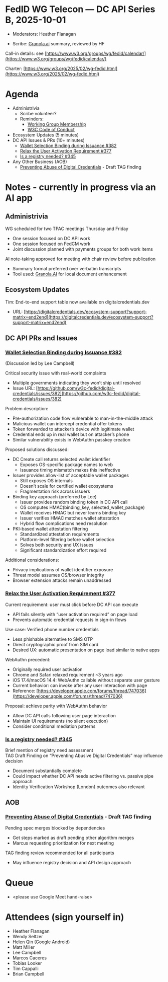 # FedID WG Telecon — DC API Series B, 2025-10-01

* Moderators: Heather Flanagan

* Scribe: [Granola.ai](http://Granola.ai) summary, reviewed by HF

Call-in details: see [https://www.w3.org/groups/wg/fedid/calendar/](https://www.w3.org/groups/wg/fedid/calendar/) 

Charter: [https://www.w3.org/2025/02/wg-fedid.html](https://www.w3.org/2025/02/wg-fedid.html) 

# Agenda

* Administrivia  
  * Scribe volunteer?  
  * Reminders:  
    * [Working Group Membership](https://www.w3.org/groups/wg/fedid/participants/)  
    * [W3C Code of Conduct](https://www.w3.org/policies/code-of-conduct/20240318/)  
* Ecosystem Updates (5 minutes)  
* DC API Issues & PRs (10+ minutes)  
  * [Wallet Selection Binding during Issuance \#382](https://github.com/w3c-fedid/digital-credentials/issues/382)  
  * [Relax the User Activation Requirement \#377](https://github.com/w3c-fedid/digital-credentials/issues/377)  
  * [Is a registry needed? \#345](https://github.com/w3c-fedid/digital-credentials/issues/345)  
* Any Other Business (AOB)  
  * [Preventing Abuse of Digital Credentials](https://w3ctag.github.io/prevent-credential-abuse/) \- Draft TAG finding


# Notes \- currently in progress via an AI app

## Administrivia

WG scheduled for two TPAC meetings Thursday and Friday

* One session focused on DC API work  
* One session focused on FedCM work  
* Joint discussion planned with payments groups for both work items

AI note-taking approved for meeting with chair review before publication

* Summary format preferred over verbatim transcripts  
* Tool used: [Granola.AI](http://granola.ai/) for local document enhancement

## Ecosystem Updates

Tim: End-to-end support table now available on digitalcredentials.dev

* URL: [https://digitalcredentials.dev/ecosystem-support?support-matrix=end2end](https://digitalcredentials.dev/ecosystem-support?support-matrix=end2end)

## DC API PRs and Issues

### [Wallet Selection Binding during Issuance \#382](https://github.com/w3c-fedid/digital-credentials/issues/382)

(Discussion led by Lee Campbell) 

Critical security issue with real-world complaints

* Multiple governments indicating they won’t ship until resolved  
* Issue URL: [https://github.com/w3c-fedid/digital-credentials/issues/382](https://github.com/w3c-fedid/digital-credentials/issues/382)

Problem description:

* Pre-authorization code flow vulnerable to man-in-the-middle attack  
* Malicious wallet can intercept credential offer tokens  
* Token forwarded to attacker’s device with legitimate wallet  
* Credential ends up in real wallet but on attacker’s phone  
* Similar vulnerability exists in WebAuthn passkey creation

Proposed solutions discussed:

* DC Create call returns selected wallet identifier  
  * Exposes OS-specific package names to web  
  * Issuance timing mismatch makes this ineffective  
* Issuer provides allow-list of acceptable wallet packages  
  * Still exposes OS internals  
  * Doesn’t scale for certified wallet ecosystems  
  * Fragmentation risk across issuers  
* Binding key approach (preferred by Lee)  
  * Issuer provides random binding token in DC API call  
  * OS computes HMAC(binding\_key, selected\_wallet\_package)  
  * Wallet receives HMAC but never learns binding key  
  * Issuer verifies HMAC matches wallet attestation  
  * Hybrid flow complications need resolution  
* PKI-based wallet attestation filtering  
  * Standardized attestation requirements  
  * Platform-level filtering before wallet selection  
  * Solves both security and UX issues  
  * Significant standardization effort required

Additional considerations:

* Privacy implications of wallet identifier exposure  
* Threat model assumes OS/browser integrity  
* Browser extension attacks remain unaddressed

### [Relax the User Activation Requirement \#377](https://github.com/w3c-fedid/digital-credentials/issues/377)

Current requirement: user must click before DC API can execute

* API fails silently with “user activation required” on page load  
* Prevents automatic credential requests in sign-in flows

Use case: Verified phone number credentials

* Less phishable alternative to SMS OTP  
* Direct cryptographic proof from SIM card  
* Desired UX: automatic presentation on page load similar to native apps

WebAuthn precedent:

* Originally required user activation  
* Chrome and Safari relaxed requirement \~3 years ago  
* iOS 17.4/macOS 14.4: WebAuthn callable without separate user gesture  
* Current behavior: can invoke after any user interaction with page  
* Reference: [https://developer.apple.com/forums/thread/747036](https://developer.apple.com/forums/thread/747036)

Proposal: achieve parity with WebAuthn behavior

* Allow DC API calls following user page interaction  
* Maintain UI requirements (no silent execution)  
* Consider conditional mediation patterns

### [Is a registry needed? \#345](https://github.com/w3c-fedid/digital-credentials/issues/345)

Brief mention of registry need assessment  
TAG Draft Finding on “Preventing Abusive Digital Credentials” may influence decision

* Document substantially complete  
* Could impact whether DC API needs active filtering vs. passive pipe approach  
* Identity Verification Workshop (London) outcomes also relevant

## 

## AOB

### [Preventing Abuse of Digital Credentials](https://w3ctag.github.io/prevent-credential-abuse/) \- Draft TAG finding

Pending spec merges blocked by dependencies

* Get steps marked as draft pending other algorithm merges  
* Marcus requesting prioritization for next meeting

TAG finding review recommended for all participants

* May influence registry decision and API design approach

# Queue 

*  \<please use Google Meet hand-raise\>

# Attendees (sign yourself in)

* Heather Flanagan  
* Wendy Seltzer  
* Helen Qin (Google Android)  
* Matt Miller  
* Lee Campbell  
* Marcos Caceres   
* Tobias Looker  
* Tim Cappalli  
* Brian Campbell  
  